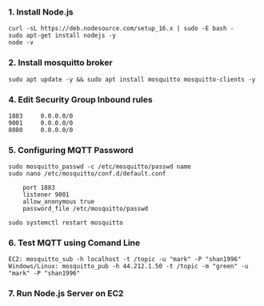 ### 1. Install Node.js
```
curl -sL https://deb.nodesource.com/setup_16.x | sudo -E bash -
sudo apt-get install nodejs -y
node -v
```
### 2. Install mosquitto broker
```
sudo apt update -y && sudo apt install mosquitto mosquitto-clients -y
```

### 4. Edit Security Group Inbound rules
```
1883     0.0.0.0/0
9001     0.0.0.0/0
8080     0.0.0.0/0
```

### 5. Configuring MQTT Password
```
sudo mosquitto_passwd -c /etc/mosquitto/passwd name
sudo nano /etc/mosquitto/conf.d/default.conf

    port 1883
    listener 9001
    allow_anonymous true
    password_file /etc/mosquitto/passwd

sudo systemctl restart mosquitto
```

### 6. Test MQTT using Comand Line
```
EC2: mosquitto_sub -h localhost -t /topic -u "mark" -P "shan1996"
Windows/Linux: mosquitto_pub -h 44.212.1.50 -t /topic -m "green" -u "mark" -P "shan1996"
```

### 7. Run Node.js Server on EC2